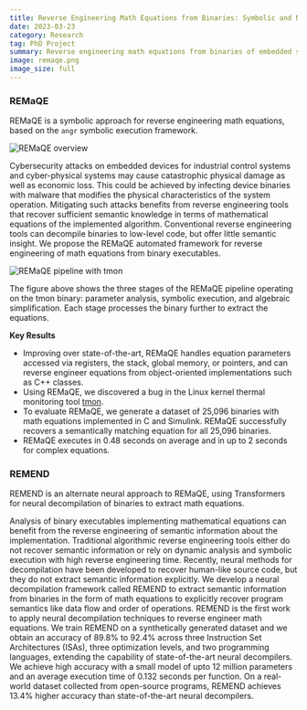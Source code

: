 ```yaml
---
title: Reverse Engineering Math Equations from Binaries: Symbolic and Neural Approaches
date: 2023-03-23
category: Research
tag: PhD Project
summary: Reverse engineering math equations from binaries of embedded systems is immensely useful to analyze the implemented mathematical models for security purposes. I have developed two frameworks for reverse engineering math equations: REMaQE, an automated dynamic analysis framework utilizing symbolic execution; and REMEND, a neural decompilation framework with enhanced disassembler for extracting math equations using single pass static analysis.
image: remaqe.png
image_size: full
---
```


### REMaQE

REMaQE is a symbolic approach for reverse engineering math equations, based on the `angr` symbolic execution framework.

![REMaQE overview](/images/remaqe.png)

Cybersecurity attacks on embedded devices for industrial control systems and cyber-physical systems may cause catastrophic physical damage as well as economic loss.
This could be achieved by infecting device binaries with malware that modifies the physical characteristics of the system operation.
Mitigating such attacks benefits from reverse engineering tools that recover sufficient semantic knowledge in terms of mathematical equations of the implemented algorithm.
Conventional reverse engineering tools can decompile binaries to low-level code, but offer little semantic insight.
We propose the REMaQE automated framework for reverse engineering of math equations from binary executables.

![REMaQE pipeline with tmon](/images/remaqe_flow.png)

The figure above shows the three stages of the REMaQE pipeline operating on the tmon binary: parameter analysis, symbolic execution, and algebraic simplification.
Each stage processes the binary further to extract the equations.

**Key Results**

 - Improving over state-of-the-art, REMaQE handles equation parameters accessed via registers, the stack, global memory, or pointers, and can reverse engineer equations from object-oriented implementations such as C++ classes.
 - Using REMaQE, we discovered a bug in the Linux kernel thermal monitoring tool [tmon](https://github.com/torvalds/linux/blob/v6.3/tools/thermal/tmon/pid.c).
 - To evaluate REMaQE, we generate a dataset of 25,096 binaries with math equations implemented in C and Simulink. REMaQE successfully recovers a semantically matching equation for all 25,096 binaries.
 - REMaQE executes in 0.48 seconds on average and in up to 2 seconds for complex equations.

### REMEND

REMEND is an alternate neural approach to REMaQE, using Transformers for neural decompilation of binaries to extract math equations.

Analysis of binary executables implementing mathematical equations can benefit from the reverse engineering
of semantic information about the implementation. Traditional algorithmic reverse engineering tools either
do not recover semantic information or rely on dynamic analysis and symbolic execution with high reverse
engineering time. Recently, neural methods for decompilation have been developed to recover human-like
source code, but they do not extract semantic information explicitly. We develop a neural decompilation
framework called REMEND to extract semantic information from binaries in the form of math equations to
explicitly recover program semantics like data flow and order of operations. REMEND is the first work to apply
neural decompilation techniques to reverse engineer math equations. We train REMEND on a synthetically
generated dataset and we obtain an accuracy of 89.8% to 92.4% across three Instruction Set Architectures (ISAs),
three optimization levels, and two programming languages, extending the capability of state-of-the-art neural
decompilers. We achieve high accuracy with a small model of upto 12 million parameters and an average
execution time of 0.132 seconds per function. On a real-world dataset collected from open-source programs,
REMEND achieves 13.4% higher accuracy than state-of-the-art neural decompilers.
